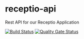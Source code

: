 # receptio-api 
Rest API for our Receptio Application

[![Build Status](https://travis-ci.org/spirotris/receptio-api.svg?branch=master)](https://travis-ci.org/spirotris/receptio-api)
[![Quality Gate Status](https://sonarcloud.io/api/project_badges/measure?project=com.herokuapp.receptio%3Aapi&metric=alert_status)](https://sonarcloud.io/dashboard?id=com.herokuapp.receptio%3Aapi)
